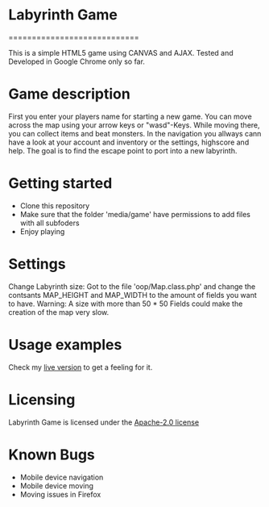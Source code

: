 # Labyrinth Game
============================

This is a simple HTML5 game using CANVAS and AJAX. Tested and Developed in Google Chrome only so far.

# Game description
First you enter your players name for starting a new game. You can move across the map using your arrow keys or "wasd"-Keys. While moving there, you can collect items and beat monsters. 
In the navigation you allways cann have a look at your account and inventory or the settings, highscore and help. 
The goal is to find the escape point to port into a new labyrinth.

# Getting started
* Clone this repository
* Make sure that the folder 'media/game' have permissions to add files with all subfoders
* Enjoy playing

# Settings
Change Labyrinth size: Got to the file 'oop/Map.class.php' and change the contsants MAP_HEIGHT and MAP_WIDTH to the amount of fields you want to have. Warning: A size with more than 50 * 50 Fields could make the creation of the map very slow.

# Usage examples
Check my [live version](http://jules-rau.de/projects/labyrinth) to get a feeling for it.

# Licensing
Labyrinth Game is licensed under the [Apache-2.0 license](https://github.com/ammerzone/Labyrinth-Game/blob/master/LICENSE.md)

# Known Bugs
* Mobile device navigation
* Mobile device moving
* Moving issues in Firefox
